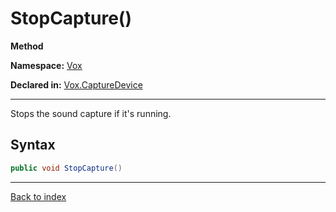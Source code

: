 # StopCapture()

**Method**

**Namespace:** [Vox](Vox.md)

**Declared in:** [Vox.CaptureDevice](Vox.CaptureDevice.md)

------



Stops the sound capture if it's running.


## Syntax

```csharp
public void StopCapture()
```

------

[Back to index](index.md)